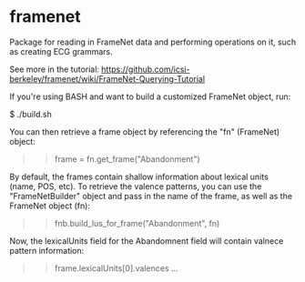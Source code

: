 # framenet
Package for reading in FrameNet data and performing operations on it, such as creating ECG grammars.

See more in the tutorial: https://github.com/icsi-berkeley/framenet/wiki/FrameNet-Querying-Tutorial

If you're using BASH and want to build a customized FrameNet object, run:

$ ./build.sh

You can then retrieve a frame object by referencing the "fn" (FrameNet) object:

>> frame = fn.get_frame("Abandonment")

By default, the frames contain shallow information about lexical units (name, POS, etc). To retrieve the valence patterns,
you can use the "FrameNetBuilder" object and pass in the name of the frame, as well as the FrameNet object (fn):

>> fnb.build_lus_for_frame("Abandonment", fn)

Now, the lexicalUnits field for the Abandomnent field will contain valnece pattern information:

>> frame.lexicalUnits[0].valences
...


